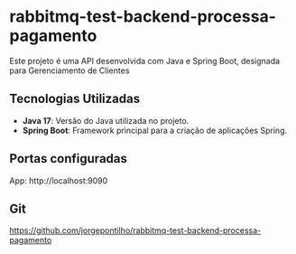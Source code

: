 #  rabbitmq-test-backend-processa-pagamento

Este projeto é uma API desenvolvida com Java e Spring Boot, designada para Gerenciamento de Clientes

## Tecnologias Utilizadas

- **Java 17**: Versão do Java utilizada no projeto.
- **Spring Boot**: Framework principal para a criação de aplicações Spring.

## Portas configuradas

App: http://localhost:9090

## Git
https://github.com/jorgepontilho/rabbitmq-test-backend-processa-pagamento
